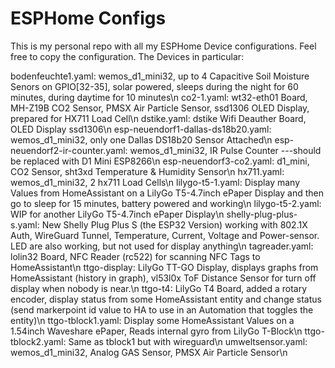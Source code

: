 # ESPHome Configs

This is my personal repo with all my ESPHome Device configurations. Feel free to copy the configuration. The Devices in particular:

bodenfeuchte1.yaml: wemos_d1_mini32, up to 4 Capacitive Soil Moisture Senors on GPIO[32-35], solar powered, sleeps during the night for 60 minutes, during daytime for 10 minutes\n
co2-1.yaml: wt32-eth01 Board, MH-Z19B CO2 Sensor, PMSX Air Particle Sensor, ssd1306 OLED Display, prepared for HX711 Load Cell\n
dstike.yaml: dstike Wifi Deauther Board, OLED Display ssd1306\n
esp-neuendorf1-dallas-ds18b20.yaml: wemos_d1_mini32, only one Dallas DS18b20 Sensor Attached\n
esp-neuendorf2-ir-counter.yaml: wemos_d1_mini32, IR Pulse Counter ---should be replaced with D1 Mini ESP8266\n
esp-neuendorf3-co2.yaml: d1_mini, CO2 Sensor, sht3xd Temperature & Humidity Sensor\n
hx711.yaml: wemos_d1_mini32, 2 hx711 Load Cells\n
lilygo-t5-1.yaml: Display many Values from HomeAssistant on a LilyGo T5-4.7inch ePaper Display and then go to sleep for 15 minutes, battery powered and working\n
lilygo-t5-2.yaml: WIP for another LilyGo T5-4.7inch ePaper Display\n
shelly-plug-plus-s.yaml: New Shelly Plug Plus S (the ESP32 Version) working with 802.1X Auth, WireGuard Tunnel, Temperature, Current, Voltage and Power-sensor. LED are also working, but not used for display anything\n
tagreader.yaml: lolin32 Board, NFC Reader (rc522) for scanning NFC Tags to HomeAssistant\n
ttgo-display: LilyGo TT-GO Display, displays graphs from HomeAssistant (history in graph), vl53l0x ToF Distance Sensor for turn off display when nobody is near.\n
ttgo-t4: LilyGo T4 Board, added a rotary encoder, display status from some HomeAssistant entity and change status (send markerpoint id value to HA to use in an Automation that toggles the entity)\n
ttgo-tblock1.yaml: Display some HomeAssistant Values on a 1.54inch Waveshare ePaper, Reads internal gyro from LilyGo T-Block\n
ttgo-tblock2.yaml: Same as tblock1 but with wireguard\n
umweltsensor.yaml: wemos_d1_mini32, Analog GAS Sensor, PMSX Air Particle Sensor\n
